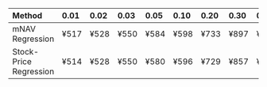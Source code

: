 | Method                 | 0.01   | 0.02   | 0.03   | 0.05   | 0.10   | 0.20   | 0.30   | 0.40   | 0.50   | 0.60   | 0.70   | 0.80   | 0.90   | 0.95   | 0.97   | 0.98   | 0.99   |
|:-----------------------|:-------|:-------|:-------|:-------|:-------|:-------|:-------|:-------|:-------|:-------|:-------|:-------|:-------|:-------|:-------|:-------|:-------|
| mNAV Regression        | ¥517   | ¥528   | ¥550   | ¥584   | ¥598   | ¥733   | ¥897   | ¥985   | ¥1,143 | ¥1,324 | ¥1,501 | ¥1,876 | ¥2,496 | ¥2,864 | ¥2,958 | ¥3,134 | ¥3,137 |
| Stock-Price Regression | ¥514   | ¥528   | ¥550   | ¥580   | ¥596   | ¥729   | ¥857   | ¥940   | ¥1,023 | ¥1,195 | ¥1,410 | ¥1,826 | ¥2,348 | ¥2,543 | ¥2,611 | ¥2,845 | ¥2,859 |